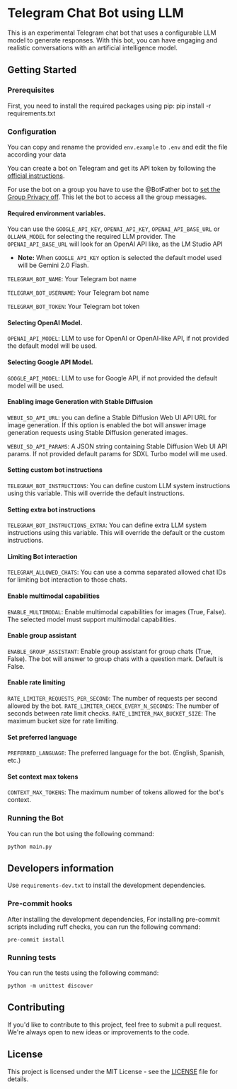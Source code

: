 # Telegram Chat Bot using LLM
 
This is an experimental Telegram chat bot that uses a configurable LLM model to generate responses. With this bot, you can have engaging and realistic conversations with an artificial intelligence model. 
 
## Getting Started 
 
### Prerequisites 
 
First, you need to install the required packages using pip:
pip install -r requirements.txt

### Configuration 
 
You can copy and rename the provided `env.example` to `.env` and edit the file according your data

You can create a bot on Telegram and get its API token by following the [official instructions](https://core.telegram.org/bots#how-do-i-create-a-bot).

For use the bot on a group you have to use the @BotFather bot to [set the Group Privacy off](https://stackoverflow.com/questions/50204633/allow-bot-to-access-telegram-group-messages/50236522#50236522). This let the bot to access all the group messages.

#### Required environment variables.

You can use the `GOOGLE_API_KEY`, `OPENAI_API_KEY`, `OPENAI_API_BASE_URL` or `OLLAMA_MODEL` for selecting the required 
LLM provider.
The `OPENAI_API_BASE_URL` will look for an OpenAI API like, as the LM Studio API

- <b>Note:</b> When `GOOGLE_API_KEY` option is selected the default model used will be Gemini 2.0 Flash.

`TELEGRAM_BOT_NAME`: Your Telegram bot name

`TELEGRAM_BOT_USERNAME`: Your Telegram bot name

`TELEGRAM_BOT_TOKEN`: Your Telegram bot token

#### Selecting OpenAI Model.

`OPENAI_API_MODEL`: LLM to use for OpenAI or OpenAI-like API, if not provided the default model will be used.

#### Selecting Google API Model.

`GOOGLE_API_MODEL`: LLM to use for Google API, if not provided the default model will be used.

#### Enabling image Generation with Stable Diffusion

`WEBUI_SD_API_URL`: you can define a Stable Diffusion Web UI API URL for image generation. If this option is enabled the bot will answer image generation requests using Stable Diffusion generated images.

`WEBUI_SD_API_PARAMS`: A JSON string containing Stable Diffusion Web UI API params. If not provided default params for SDXL Turbo model will me used.

#### Setting custom bot instructions

`TELEGRAM_BOT_INSTRUCTIONS`: You can define custom LLM system instructions using this variable. This will override the default instructions.

#### Setting extra bot instructions

`TELEGRAM_BOT_INSTRUCTIONS_EXTRA`: You can define extra LLM system instructions using this variable. This will override the default or the custom instructions.

#### Limiting Bot interaction

`TELEGRAM_ALLOWED_CHATS`: You can use a comma separated allowed chat IDs for limiting bot interaction to those chats.

#### Enable multimodal capabilities

`ENABLE_MULTIMODAL`: Enable multimodal capabilities for images (True, False). The selected model must support multimodal capabilities.

#### Enable group assistant

`ENABLE_GROUP_ASSISTANT`: Enable group assistant for group chats (True, False). The bot will answer to group chats with a question mark. Default is False.

#### Enable rate limiting

`RATE_LIMITER_REQUESTS_PER_SECOND`: The number of requests per second allowed by the bot.
`RATE_LIMITER_CHECK_EVERY_N_SECONDS`: The number of seconds between rate limit checks.
`RATE_LIMITER_MAX_BUCKET_SIZE`: The maximum bucket size for rate limiting.

#### Set preferred language

`PREFERRED_LANGUAGE`: The preferred language for the bot. (English, Spanish, etc.)

#### Set context max tokens

`CONTEXT_MAX_TOKENS`: The maximum number of tokens allowed for the bot's context.

### Running the Bot 
 
You can run the bot using the following command:

```shell
python main.py
```

## Developers information

Use `requirements-dev.txt` to install the development dependencies.

### Pre-commit hooks

After installing the development dependencies, For installing pre-commit scripts including ruff checks, you can run 
the following command:

```shell
pre-commit install
```

### Running tests

You can run the tests using the following command:

```shell
python -m unittest discover
```

## Contributing 
 
If you'd like to contribute to this project, feel free to submit a pull request. We're always open to new ideas or improvements to the code.  
 
## License 
 
This project is licensed under the MIT License - see the [LICENSE](LICENSE) file for details.